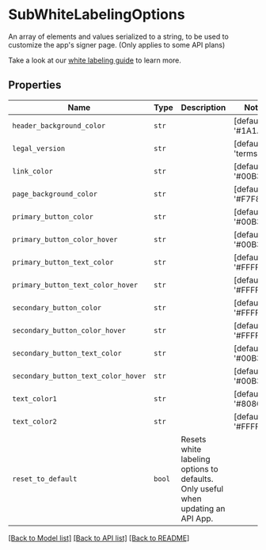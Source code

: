 # SubWhiteLabelingOptions

An array of elements and values serialized to a string, to be used to customize the app&#39;s signer page. (Only applies to some API plans)

Take a look at our [white labeling guide](https://developers.hellosign.com/api/reference/premium-branding/) to learn more.

## Properties
Name | Type | Description | Notes
------------ | ------------- | ------------- | -------------
| `header_background_color` | ```str``` |    |  [default to '#1A1A1A'] |
| `legal_version` | ```str``` |    |  [default to 'terms1'] |
| `link_color` | ```str``` |    |  [default to '#00B3E6'] |
| `page_background_color` | ```str``` |    |  [default to '#F7F8F9'] |
| `primary_button_color` | ```str``` |    |  [default to '#00B3E6'] |
| `primary_button_color_hover` | ```str``` |    |  [default to '#00B3E6'] |
| `primary_button_text_color` | ```str``` |    |  [default to '#FFFFFF'] |
| `primary_button_text_color_hover` | ```str``` |    |  [default to '#FFFFFF'] |
| `secondary_button_color` | ```str``` |    |  [default to '#FFFFFF'] |
| `secondary_button_color_hover` | ```str``` |    |  [default to '#FFFFFF'] |
| `secondary_button_text_color` | ```str``` |    |  [default to '#00B3E6'] |
| `secondary_button_text_color_hover` | ```str``` |    |  [default to '#00B3E6'] |
| `text_color1` | ```str``` |    |  [default to '#808080'] |
| `text_color2` | ```str``` |    |  [default to '#FFFFFF'] |
| `reset_to_default` | ```bool``` |  Resets white labeling options to defaults. Only useful when updating an API App.  |  |

[[Back to Model list]](../README.md#documentation-for-models) [[Back to API list]](../README.md#documentation-for-api-endpoints) [[Back to README]](../README.md)

